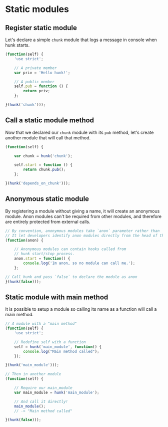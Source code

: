 
# Static modules

## Register static module

Let's declare a simple `chunk` module that logs a message in console when hunk starts.

```js
(function(self) {
    'use strict';

    // A private member
    var priv = 'Hello hunk!';

    // A public member
    self.pub = function () {
        return priv;
    };

}(hunk('chunk')));
```

## Call a static module method

Now that we declared our `chunk` module with its `pub` method, let's create
another module that will call that method.

```js
(function(self) {

    var chunk = hunk('chunk');

    self.start = function () {
        return chunk.pub();
    };

}(hunk('depends_on_chunk')));
```

## Anonymous static module

By registering a module without giving a name, it will create an anonymous
module. Anon modules can't be required from other modules, and therefore are
entirely protected from external calls.

```js
// By convention, anonymous modules take `anon` parameter rather than `self`.
// It let developers identify anon modules directly from the head of the code.
(function(anon) {

    // Anonymous modules can contain hooks called from
    // hunk start/stop process.
    anon.start = function() {
        console.log('Im anon, so no module can call me.');
    };

// Call hunk and pass `false` to declare the module as anon
}(hunk(false)));
```

## Static module with main method

It is possible to setup a module so calling its name as a function will call
a main method.

```js
// A module with a "main method"
(function(self) {
    'use strict';

    // Redefine self with a function
    self = hunk('main_module', function() {
        console.log("Main method called");
    });

}(hunk('main_module')));

// Then in another module
(function(self) {

    // Require our main_module
    var main_module = hunk('main_module');

    // And call it directly!
    main_module();
    // -> "Main method called"

}(hunk(false)));
```
